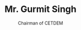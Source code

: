 ---
title: Mr. Gurmit Singh
name: Gurmit-Singh
subtitle: Chairman of CETDEM 
layout: default
modal-id: 4
img: gurmit-singh.jpg
thumbnail: gurmit-singh.jpg
alt: Picture of Mr. Gurmit Singh
topic: Moderator of MSTC 2016
description: • Chairman of CETDEM<br>• 2009 Outstanding Sustainability Contribution Award<br>• 2008 Sustainable Consumer Award<br>• 1993 Langkawi Award<br><br>Mr. Gurmit Singh is a dedicated environmentalist, social activist and engineer. Currently the Chairman of the Centre for Environment, Technology and Development, Malaysia after serving as the Centre’s Executive Director from June 1985 to December 2006, he is also an Adviser to the Environmental Protection Society, Malaysia; a member of the Environmental Quality Council, Malaysia; a Steering Committee Member of the Climate Action Network, Southeast Asia (CANSEA) where he held a number of key positions, for example, as a Steering Committee Member of Sustainable & Peaceful Energy Network Asia.<br>Originally a holder of an Electrical Engineering degree from the University of Malaya, Mr. Gurmit Singh is a member of the Institution of Engineers Malaysia, but focuses his efforts into environmentalism to such a pinnacle that he has served on the Ministry of Science, Technology and the Environment’s Environmental Laws Review Committee, its Environment Policy Drafting Committee and similar committees of the Ministry of Natural Resources & Environment since July 2005.<br>Befitting a person with so much experience, Mr. Gurmit Singh has published several important references on the environment, including Malaysian Urban Household Energy Consumption Patterns in 2006; Sustainable Development Indicators Report in 2004, Making Biodiversity Meaningful in 2001 and delivered over 400 papers at local and international seminars and meetings on environment, conservation, energy, engineering, technology, research, climate change and human rights.<br>For his extensive work, the Malaysian Government awarded Mr. Singh the distinguished Langkawi Award in 1993, while an Honorary M.Sc. was awarded by Universiti Putra Malaysia in 2000. Mr. Singh’s contributions continue till this day, what with the Green Technology Corporation Malaysia awarding him a Green Catalyst Award in 2015, recognising him as an important part of their vision to create a green Malaysia.
---